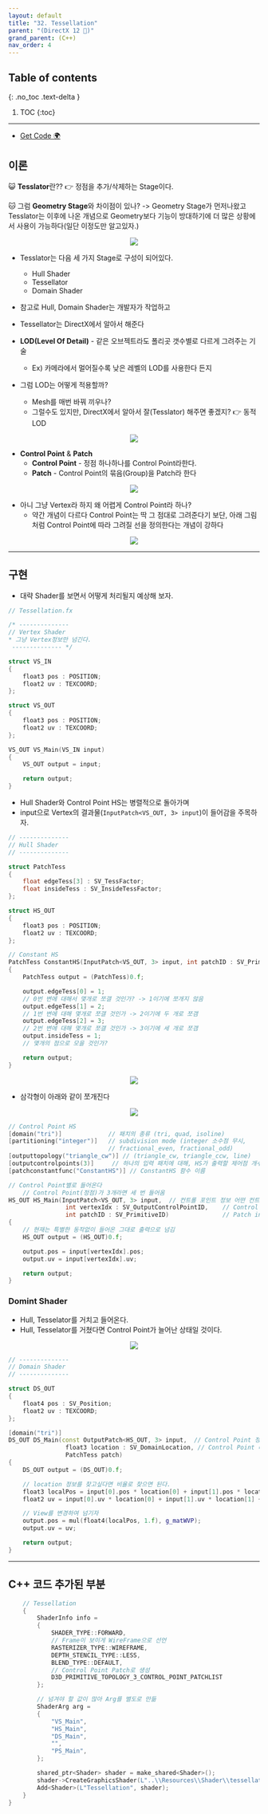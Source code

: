 ```yaml
---
layout: default
title: "32. Tessellation"
parent: "(DirectX 12 🌠)"
grand_parent: (C++)
nav_order: 4
---
```


## Table of contents
{: .no_toc .text-delta }

1. TOC
{:toc}

---

* [Get Code 🌍](https://github.com/taehyung77/DirextX-Example/tree/26)

## 이론

😺 **Tesslator**란?? 👉 정점을 추가/삭제하는 Stage이다.

🐱 그럼 **Geometry Stage**와 차이점이 있나? -> Geometry Stage가 먼저나왔고 Tesslator는 이후에 나온 개념으로 Geometry보다 기능이 방대하기에 더 많은 상황에서 사용이 가능하다(일단 이정도만 알고있자.)

<p align="center">
  <img src="https://taehyungs-programming-blog.github.io/blog/assets/images/cpp/directx/directx-29-2.png"/>
</p>

* Tesslator는 다음 세 가지 Stage로 구성이 되어있다.
    * Hull Shader
    * Tessellator
    * Domain Shader
* 참고로 Hull, Domain Shader는 개발자가 작업하고 
* Tessellator는 DirectX에서 알아서 해준다

* **LOD(Level Of Detail)** - 같은 오브젝트라도 폴리곳 갯수별로 다르게 그려주는 기술
    * Ex) 카메라에서 멀어질수록 낮은 레벨의 LOD를 사용한다 든지
* 그럼 LOD는 어떻게 적용할까?
    * Mesh를 매번 바꿔 끼우나?
    * 그럴수도 있지만, DirectX에서 알아서 잘(Tesslator) 해주면 좋겠지? 👉 동적 LOD

<p align="center">
  <img src="https://taehyungs-programming-blog.github.io/blog/assets/images/cpp/directx/directx-32-2.jpg"/>
</p>

* **Control Point** & **Patch** 
    * **Control Point** - 정점 하나하나를 Control Point라한다.
    * **Patch** - Control Point의 묶음(Group)을 Patch라 한다

<p align="center">
  <img src="https://taehyungs-programming-blog.github.io/blog/assets/images/cpp/directx/directx-32-3.png"/>
</p>

* 아니 그냥 Vertex라 하지 왜 어렵게 Control Point라 하나?
    * 약간 개념이 다르다 Control Point는 딱 그 점대로 그려준다기 보단, 아래 그림처럼 Control Point에 따라 그려질 선을 정의한다는 개념이 강하다

<p align="center">
  <img src="https://taehyungs-programming-blog.github.io/blog/assets/images/cpp/directx/directx-32-4.png"/>
</p>

---

## 구현

* 대략 Shader를 보면서 어떻게 처리될지 예상해 보자.

```cpp
// Tessellation.fx

/* --------------
// Vertex Shader
* 그냥 Vertex정보만 넘긴다.
 -------------- */

struct VS_IN
{
    float3 pos : POSITION;
    float2 uv : TEXCOORD;
};

struct VS_OUT
{
    float3 pos : POSITION;
    float2 uv : TEXCOORD;
};

VS_OUT VS_Main(VS_IN input)
{
    VS_OUT output = input;

    return output;
}
```

* Hull Shader와 Control Point HS는 병렬적으로 돌아가며
* input으로 Vertex의 결과물(`InputPatch<VS_OUT, 3> input`)이 들어감을 주목하자.

```cpp
// --------------
// Hull Shader
// --------------

struct PatchTess
{
    float edgeTess[3] : SV_TessFactor;
    float insideTess : SV_InsideTessFactor;
};

struct HS_OUT
{
    float3 pos : POSITION;
    float2 uv : TEXCOORD;
};

// Constant HS
PatchTess ConstantHS(InputPatch<VS_OUT, 3> input, int patchID : SV_PrimitiveID)
{
    PatchTess output = (PatchTess)0.f;

    output.edgeTess[0] = 1;
    // 0번 변에 대해서 몇개로 쪼갤 것인가? -> 1이기에 쪼개지 않음
    output.edgeTess[1] = 2;
    // 1번 변에 대해 몇개로 쪼갤 것인가 -> 2이기에 두 개로 쪼갬
    output.edgeTess[2] = 3;
    // 2번 변에 대해 몇개로 쪼갤 것인가 -> 3이기에 세 개로 쪼갬
    output.insideTess = 1;
    // 몇개의 점으로 모을 것인가?

    return output;
}
```

<p align="center">
  <img src="https://taehyungs-programming-blog.github.io/blog/assets/images/cpp/directx/directx-32-5.png"/>
</p>

* 삼각형이 아래와 같이 쪼개진다

<p align="center">
  <img src="https://taehyungs-programming-blog.github.io/blog/assets/images/cpp/directx/directx-32-6.png"/>
</p>

```cpp
// Control Point HS
[domain("tri")]             // 패치의 종류 (tri, quad, isoline)
[partitioning("integer")]   // subdivision mode (integer 소수점 무시, 
                            // fractional_even, fractional_odd)
[outputtopology("triangle_cw")] // (triangle_cw, triangle_ccw, line)
[outputcontrolpoints(3)]     // 하나의 입력 패치에 대해, HS가 출력할 제어점 개수
[patchconstantfunc("ConstantHS")] // ConstantHS 함수 이름

// Control Point별로 들어온다
    // Control Point(정점)가 3개라면 세 번 들어옴
HS_OUT HS_Main(InputPatch<VS_OUT, 3> input,  // 컨트롤 포인트 정보 어떤 컨트롤 포인트인지는 아래 index로 알수 있음.
                int vertexIdx : SV_OutputControlPointID,    // Control Point index
                int patchID : SV_PrimitiveID)               // Patch index
{
    // 현재는 특별한 동작없이 들어온 그대로 출력으로 넘김
    HS_OUT output = (HS_OUT)0.f;

    output.pos = input[vertexIdx].pos;
    output.uv = input[vertexIdx].uv;

    return output;
}
```

### Domint Shader

* Hull, Tesselator를 거치고 들어온다.
* Hull, Tesselator를 거쳤다면 Control Point가 늘어난 상태일 것이다.

<p align="center">
  <img src="https://taehyungs-programming-blog.github.io/blog/assets/images/cpp/directx/directx-32-7.png"/>
</p>

```cpp
// --------------
// Domain Shader
// --------------

struct DS_OUT
{
    float4 pos : SV_Position;
    float2 uv : TEXCOORD;
};

[domain("tri")]
DS_OUT DS_Main(const OutputPatch<HS_OUT, 3> input,  // Control Point 정보
                float3 location : SV_DomainLocation, // Control Point 대비 어디쯤 위치했나 정보(위에 그림 참고)
                PatchTess patch)
{
    DS_OUT output = (DS_OUT)0.f;

    // location 정보를 찾고싶다면 비율로 찾으면 된다.
    float3 localPos = input[0].pos * location[0] + input[1].pos * location[1] + input[2].pos * location[2];
    float2 uv = input[0].uv * location[0] + input[1].uv * location[1] + input[2].uv * location[2];

    // View를 변경하여 넘기자
    output.pos = mul(float4(localPos, 1.f), g_matWVP);
    output.uv = uv;

    return output;
}
```

---

## C++ 코드 추가된 부분

```cpp
	// Tessellation
	{
		ShaderInfo info =
		{
			SHADER_TYPE::FORWARD,
            // Frame이 보이게 WireFrame으로 선언
			RASTERIZER_TYPE::WIREFRAME,
			DEPTH_STENCIL_TYPE::LESS,
			BLEND_TYPE::DEFAULT,
            // Control Point Patch로 생성
			D3D_PRIMITIVE_TOPOLOGY_3_CONTROL_POINT_PATCHLIST
		};

        // 넘겨야 할 값이 많아 Arg를 별도로 만듦
		ShaderArg arg =
		{
			"VS_Main",
			"HS_Main",
			"DS_Main",
			"",
			"PS_Main",
		};

		shared_ptr<Shader> shader = make_shared<Shader>();
		shader->CreateGraphicsShader(L"..\\Resources\\Shader\\tessellation.fx", info, arg);
		Add<Shader>(L"Tessellation", shader);
	}
}
```